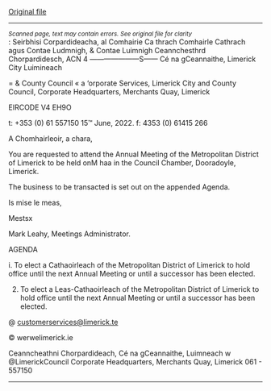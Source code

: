 [Original file](https://www.limerick.ie/sites/default/files/media/documents/2022-06/Agenda-Annual-Meeting-of-Metropolitan-District-of-Limerick-20th-June-2022.pdf)

---
*<small>Scanned page, text may contain errors. See original file for clarity</small>*  
: Seirbhisi Corpardideacha,
al Comhairie Ca thrach Comhairle Cathrach agus Contae Ludmnigh,
& Contae Luimnigh Ceannchesthrd Chorpardidesch,
ACN 4 ———————S—— Cé na gCeannaithe,
Limerick City Luimineach

= & County Council « a
‘orporate Services,
Limerick City and County Council,
Corporate Headquarters,
Merchants Quay,
Limerick

EIRCODE V4 EH9O

t: +353 (0) 61 557150
15™ June, 2022. f: 4353 (0) 61415 266

A Chomhairleoir, a chara,

You are requested to attend the Annual Meeting of the Metropolitan District of Limerick to be
held onM haa in the Council Chamber, Dooradoyle, Limerick.

The business to be transacted is set out on the appended Agenda.

Is mise le meas,

Mestsx

Mark Leahy,
Meetings Administrator.

AGENDA

i. To elect a Cathaoirleach of the Metropolitan District of Limerick to hold office until the
next Annual Meeting or until a successor has been elected.

2. To elect a Leas-Cathaoirleach of the Metropolitan District of Limerick to hold office until
the next Annual Meeting or until a successor has been elected.

@ customerservices@limerick.te

© werwelimerick.ie

Ceanncheathni Chorpardideach, Cé na gCeannaithe, Luimneach w @LimerickCouncil
Corporate Headquarters, Merchants Quay, Limerick 061 - 557150


---
